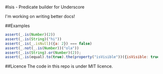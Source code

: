 #Isis - Predicate builder for Underscore

I'm working on writing better docs!

##Examples
```javascript
assert(_.is(Number)(2))
assert(_.is(String)("hi"))
assert(_.is(_.isNull)({a: 2}) === false)
assert(_.not(_.is(Number))("ola"))
assert(_.is(String).or(Number)(2));
assert(_.is(equal).to(true).the(property("isVisible"))({isVisible: true, a: 2}));
```

##Licence
The code in this repo is under MIT licence.